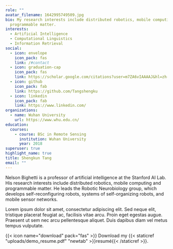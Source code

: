 ```yaml
---
role: ""
avatar_filename: 1642995749509.jpg
bio: My research interests include distributed robotics, mobile computing and
  programmable matter.
interests:
  - Artificial Intelligence
  - Computational Linguistics
  - Information Retrieval
social:
  - icon: envelope
    icon_pack: fas
    link: /#contact
  - icon: graduation-cap
    icon_pack: fas
    link: https://scholar.google.com/citations?user=m7ZA6vIAAAAJ&hl=zh-CN
  - icon: github
    icon_pack: fab
    link: https://github.com/Tangshengku
  - icon: linkedin
    icon_pack: fab
    link: https://www.linkedin.com/
organizations:
  - name: Wuhan University
    url: https://www.whu.edu.cn/
education:
  courses:
    - course: BSc in Remote Sensing
      institution: Wuhan University
      year: 2018
superuser: true
highlight_name: true
title: Shengkun Tang
email: ""
---
```


Nelson Bighetti is a professor of artificial intelligence at the Stanford AI Lab. His research interests include distributed robotics, mobile computing and programmable matter. He leads the Robotic Neurobiology group, which develops self-reconfiguring robots, systems of self-organizing robots, and mobile sensor networks.

Lorem ipsum dolor sit amet, consectetur adipiscing elit. Sed neque elit, tristique placerat feugiat ac, facilisis vitae arcu. Proin eget egestas augue. Praesent ut sem nec arcu pellentesque aliquet. Duis dapibus diam vel metus tempus vulputate.

{{< icon name="download" pack="fas" >}} Download my {{< staticref "uploads/demo_resume.pdf" "newtab" >}}resumé{{< /staticref >}}.

